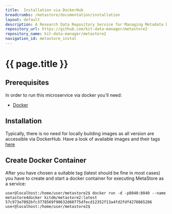 ```yaml
---
title:  Installation via DockerHub
breadcrumbs: /metastore/documentation/installation
layout: default
description: A Research Data Repository Service for Managing Metadata Documents based on JSON or XML.
repository_url: https://github.com/kit-data-manager/metastore2
repository_name: kit-data-manager/metastore2
navigation_id: metastore_instal
---
```


# {{ page.title }} 
## Prerequisites
In order to run this microservice via docker you'll need:

* [Docker](https://www.docker.com/) 

## Installation
Typically, there is no need for locally building images as all version are accessible via DockerHub.
Have a look of available images and their tags [here](https://hub.docker.com/r/kitdm/metastore2) 

## Create Docker Container
After you have chosen a suitable tag (latest should be fine in most cases) you have to create and start a docker
container for executing MetaStore as a service:
```
user@localhost:/home/user/metastore2$ docker run -d -p8040:8040 --name metastore4docker kitdm/metastore2:latest
57c973e7092bfc3778569f90632d60775dfecd12352f13a4fd2fdf4270865286
user@localhost:/home/user/metastore2$
```

